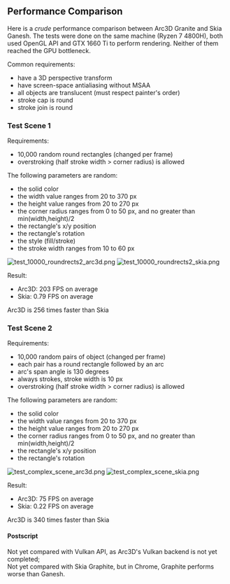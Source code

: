 ## Performance Comparison

Here is a *crude* performance comparison between Arc3D Granite and Skia Ganesh.
The tests were done on the same machine (Ryzen 7 4800H), both used OpenGL API and GTX 1660 Ti to perform rendering.
Neither of them reached the GPU bottleneck.

Common requirements:
* have a 3D perspective transform
* have screen-space antialiasing without MSAA
* all objects are translucent (must respect painter's order)
* stroke cap is round
* stroke join is round

### Test Scene 1
Requirements:
* 10,000 random round rectangles (changed per frame)
* overstroking (half stroke width > corner radius) is allowed

The following parameters are random:
* the solid color
* the width value ranges from 20 to 370 px
* the height value ranges from 20 to 270 px
* the corner radius ranges from 0 to 50 px, and no greater than min(width,height)/2
* the rectangle's x/y position
* the rectangle's rotation
* the style (fill/stroke)
* the stroke width ranges from 10 to 60 px

![test_10000_roundrects2_arc3d.png](https://s2.loli.net/2024/11/11/mSbZo4DO2EiVprT.png)
![test_10000_roundrects2_skia.png](https://s2.loli.net/2024/11/11/6t4yMWYLrI5dcEN.png)

Result:
- Arc3D: 203 FPS on average
- Skia: 0.79 FPS on average

Arc3D is 256 times faster than Skia

### Test Scene 2
Requirements:
* 10,000 random pairs of object (changed per frame)
* each pair has a round rectangle followed by an arc
* arc's span angle is 130 degrees
* always strokes, stroke width is 10 px
* overstroking (half stroke width > corner radius) is allowed

The following parameters are random:
* the solid color
* the width value ranges from 20 to 370 px
* the height value ranges from 20 to 270 px
* the corner radius ranges from 0 to 50 px, and no greater than min(width,height)/2
* the rectangle's x/y position
* the rectangle's rotation

![test_complex_scene_arc3d.png](https://s2.loli.net/2024/11/11/P6AtHudEhOv8FBw.png)
![test_complex_scene_skia.png](https://s2.loli.net/2024/11/11/UisfbVaF1nJLA9z.png)

Result:
- Arc3D: 75 FPS on average
- Skia: 0.22 FPS on average

Arc3D is 340 times faster than Skia

#### Postscript
Not yet compared with Vulkan API, as Arc3D's Vulkan backend is not yet completed;  
Not yet compared with Skia Graphite, but in Chrome, Graphite performs worse than Ganesh.